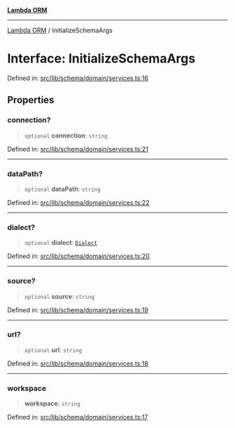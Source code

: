 [**Lambda ORM**](../README.md)

***

[Lambda ORM](../README.md) / InitializeSchemaArgs

# Interface: InitializeSchemaArgs

Defined in: [src/lib/schema/domain/services.ts:16](https://github.com/lambda-orm/lambdaorm-base/blob/54d568062b637a6aed5442a048b140146d1f573b/src/lib/schema/domain/services.ts#L16)

## Properties

### connection?

> `optional` **connection**: `string`

Defined in: [src/lib/schema/domain/services.ts:21](https://github.com/lambda-orm/lambdaorm-base/blob/54d568062b637a6aed5442a048b140146d1f573b/src/lib/schema/domain/services.ts#L21)

***

### dataPath?

> `optional` **dataPath**: `string`

Defined in: [src/lib/schema/domain/services.ts:22](https://github.com/lambda-orm/lambdaorm-base/blob/54d568062b637a6aed5442a048b140146d1f573b/src/lib/schema/domain/services.ts#L22)

***

### dialect?

> `optional` **dialect**: [`Dialect`](../enumerations/Dialect.md)

Defined in: [src/lib/schema/domain/services.ts:20](https://github.com/lambda-orm/lambdaorm-base/blob/54d568062b637a6aed5442a048b140146d1f573b/src/lib/schema/domain/services.ts#L20)

***

### source?

> `optional` **source**: `string`

Defined in: [src/lib/schema/domain/services.ts:19](https://github.com/lambda-orm/lambdaorm-base/blob/54d568062b637a6aed5442a048b140146d1f573b/src/lib/schema/domain/services.ts#L19)

***

### url?

> `optional` **url**: `string`

Defined in: [src/lib/schema/domain/services.ts:18](https://github.com/lambda-orm/lambdaorm-base/blob/54d568062b637a6aed5442a048b140146d1f573b/src/lib/schema/domain/services.ts#L18)

***

### workspace

> **workspace**: `string`

Defined in: [src/lib/schema/domain/services.ts:17](https://github.com/lambda-orm/lambdaorm-base/blob/54d568062b637a6aed5442a048b140146d1f573b/src/lib/schema/domain/services.ts#L17)
